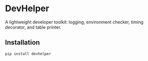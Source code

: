 # DevHelper

A lightweight developer toolkit: logging, environment checker, timing decorator, and table printer.

## Installation

```bash
pip install devhelper

